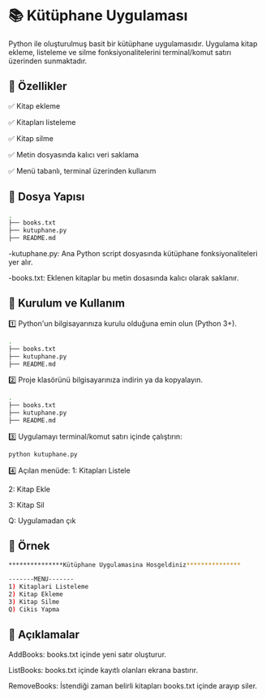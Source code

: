 # 📚 Kütüphane Uygulaması
Python ile oluşturulmuş basit bir kütüphane uygulamasıdır.
Uygulama kitap ekleme, listeleme ve silme fonksiyonalitelerini terminal/komut satırı üzerinden sunmaktadır.

## 🔹 Özellikler
✅ Kitap ekleme

✅ Kitapları listeleme

✅ Kitap silme

✅ Metin dosyasında kalıcı veri saklama

✅ Menü tabanlı, terminal üzerinden kullanım

## 🔹 Dosya Yapısı
```bash
.
├── books.txt
├── kutuphane.py
├── README.md
```
-kutuphane.py: Ana Python script dosyasında kütüphane fonksiyonaliteleri yer alır.

-books.txt: Eklenen kitaplar bu metin dosasında kalıcı olarak saklanır.

## 🔹 Kurulum ve Kullanım
1️⃣ Python'un bilgisayarınıza kurulu olduğuna emin olun (Python 3+).
```bash
.
├── books.txt
├── kutuphane.py
├── README.md
```
2️⃣ Proje klasörünü bilgisayarınıza indirin ya da kopyalayın.
```bash
.
├── books.txt
├── kutuphane.py
├── README.md
```
3️⃣ Uygulamayı terminal/komut satırı içinde çalıştırın:
```bash
python kutuphane.py
```
4️⃣ Açılan menüde:
1: Kitapları Listele

2: Kitap Ekle

3: Kitap Sil

Q: Uygulamadan çık

## 🔹 Örnek
```bash
***************Kütüphane Uygulamasina Hosgeldiniz***************

-------MENU-------
1) Kitaplari Listeleme
2) Kitap Ekleme
3) Kitap Silme
Q) Cikis Yapma
```

## 🔹 Açıklamalar

AddBooks: books.txt içinde yeni satır oluşturur.

ListBooks: books.txt içinde kayıtlı olanları ekrana bastırır.

RemoveBooks: İstendiği zaman belirli kitapları books.txt içinde arayıp siler.
